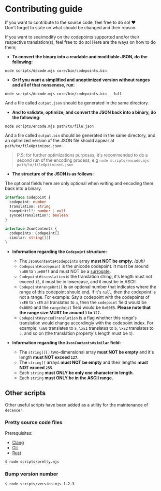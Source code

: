# Contributing guide

If you want to contribute to the source code, feel free to do so! ❤️<br>
Don't forget to state on what should be changed and their reason.

If you want to see/modify on the codepoints supported and/or their respective translation(s), feel free to do so! Here are the ways on how to do them;

- **To convert the binary into a readable and modifiable JSON, do the following:**

```console
node scripts/decode.mjs core/bin/codepoints.bin
```

- **Or if you want a simplified and unoptimized version without ranges and all of that nonsenese, run:**

```console
node scripts/decode.mjs core/bin/codepoints.bin --full
```

And a file called `output.json` should be generated in the same directory.

- **And to validate, optimize, and convert the JSON back into a binary, do the following:**

```console
node scripts/encode.mjs path/to/file.json
```

And a file called `output.bin` should be generated in the same directory, and an optimized version of the JSON file should appear at `path/to/fileOptimized.json`.

> P.S: for further optimizations purposes, it's recommended to do a second run of the encoding process, e.g `node scripts/encode.mjs path/to/fileOptimized.json`

- **The structure of the JSON is as follows:**

The optional fields here are only optional when writing and encoding them back into a binary.

```ts
interface Codepoint {
  codepoint: number
  translation: string
  rangeUntil?: number | null
  syncedTranslation?: boolean
}

interface JsonContents {
  codepoints: Codepoint[]
  similar: string[][]
}
```

- **Information regarding the `Codepoint` structure:**

  - The `JsonContents#codepoints` array **must NOT be empty.** _(duh)_
  - `Codepoint#codepoint` is the unicode codepoint. It must be around `\u80` to `\ue00ff` and must NOT be a [surrogate](https://en.wikipedia.org/wiki/Universal_Character_Set_characters#Surrogates).
  - `Codepoint#translation` is the translation string, it's length must not exceed `15`, it must be in lowercase, and it must be in ASCII.
  - `Codepoint#rangeUntil` is an optional number that indicates where the range of this codepoint should end. If it's `null`, then the codepoint is not a range. For example: Say a codepoint with the codepoints of `\xE0` to `\xE5` all translates to `a`, then the `codepoint` field would be `0x00EO` and the `rangeUntil` field would be `0x00E5`. **Please note that the range size MUST be around `1` to `127`.**
  - `Codepoint#syncedTranslation` is a flag whether this range's translation would change accordingly with the codepoint index. For example: `\xE0` translates to `a`, `\xE1` translates to `b`, `\xE2` translates to `c`, and so on (the translation property's length must be `1`).

- **Information regarding the `JsonContents#similar` field:**

  - The `string[][]` two-dimensional array **must NOT be empty** and it's length **must NOT exceed `127`.**
  - The `string[]` arrays **must NOT be empty** and their lengths **must NOT exceed `255`.**
  - Each `string` **must ONLY be only one character in length.**
  - Each `string` **must ONLY be in the ASCII range.**

## Other scripts

Other useful scripts have been added as a utility for the maintenance of `decancer`.

### Pretty source code files

Prerequisites:

- [Clang](https://clang.llvm.org)
- [Git](https://git-scm.com/)
- [Rust](https://www.rust-lang.org)

```console
$ node scripts/pretty.mjs
```

### Bump version number

```console
$ node scripts/version.mjs 1.2.3
```
